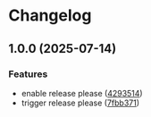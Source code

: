 # Changelog

## 1.0.0 (2025-07-14)


### Features

* enable release please ([4293514](https://github.com/Kavindu-Dodan/data-gen/commit/4293514ccc5f0b61aade688faa2a68d800af523a))
* trigger release please ([7fbb371](https://github.com/Kavindu-Dodan/data-gen/commit/7fbb3717a6a0b15424ea380e6de6c205aa02c2ea))
